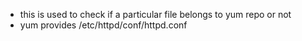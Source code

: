 * this is used to check if a particular file belongs to yum repo or not
* yum provides /etc/httpd/conf/httpd.conf
